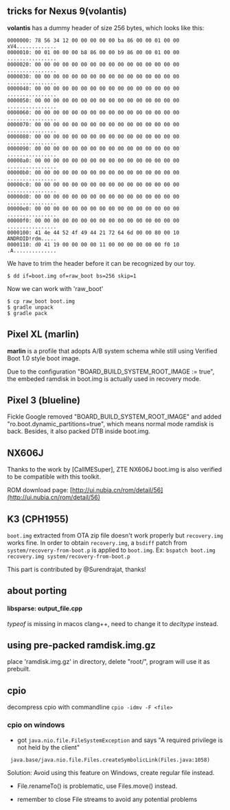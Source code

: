## tricks for Nexus 9(volantis)

**volantis** has a dummy header of size 256 bytes, which looks like this:

    0000000: 78 56 34 12 00 00 00 00 00 ba 86 00 00 01 00 00  xV4.............
    0000010: 00 01 00 00 00 b8 86 00 00 b9 86 00 00 01 00 00  ................
    0000020: 00 00 00 00 00 00 00 00 00 00 00 00 00 00 00 00  ................
    0000030: 00 00 00 00 00 00 00 00 00 00 00 00 00 00 00 00  ................
    0000040: 00 00 00 00 00 00 00 00 00 00 00 00 00 00 00 00  ................
    0000050: 00 00 00 00 00 00 00 00 00 00 00 00 00 00 00 00  ................
    0000060: 00 00 00 00 00 00 00 00 00 00 00 00 00 00 00 00  ................
    0000070: 00 00 00 00 00 00 00 00 00 00 00 00 00 00 00 00  ................
    0000080: 00 00 00 00 00 00 00 00 00 00 00 00 00 00 00 00  ................
    0000090: 00 00 00 00 00 00 00 00 00 00 00 00 00 00 00 00  ................
    00000a0: 00 00 00 00 00 00 00 00 00 00 00 00 00 00 00 00  ................
    00000b0: 00 00 00 00 00 00 00 00 00 00 00 00 00 00 00 00  ................
    00000c0: 00 00 00 00 00 00 00 00 00 00 00 00 00 00 00 00  ................
    00000d0: 00 00 00 00 00 00 00 00 00 00 00 00 00 00 00 00  ................
    00000e0: 00 00 00 00 00 00 00 00 00 00 00 00 00 00 00 00  ................
    00000f0: 00 00 00 00 00 00 00 00 00 00 00 00 00 00 00 00  ................
    0000100: 41 4e 44 52 4f 49 44 21 72 64 6d 00 00 80 00 10  ANDROID!rdm.....
    0000110: d0 41 19 00 00 00 00 11 00 00 00 00 00 00 f0 10  .A..............

We have to trim the header before it can be recognized by our toy.

    $ dd if=boot.img of=raw_boot bs=256 skip=1

Now we can work with 'raw\_boot'

    $ cp raw_boot boot.img
    $ gradle unpack
    $ gradle pack

## Pixel XL (marlin)

**marlin** is a profile that adopts A/B system schema while still using Verified Boot 1.0 style boot image.

Due to the configuration "BOARD_BUILD_SYSTEM_ROOT_IMAGE := true", the embeded ramdisk in boot.img is actually used in recovery mode.

## Pixel 3 (blueline)

Fickle Google removed "BOARD_BUILD_SYSTEM_ROOT_IMAGE" and added "ro.boot.dynamic_partitions=true", which means normal mode ramdisk is back. Besides, it also packed DTB inside boot.img.

## NX606J

Thanks to the work by [CallMESuper], ZTE NX606J boot.img is also verified to be compatible with this toolkit.

ROM download page: [http://ui.nubia.cn/rom/detail/56](http://ui.nubia.cn/rom/detail/56)

## K3 (CPH1955)

`boot.img` extracted from OTA zip file doesn't work properly but `recovery.img` works fine. In order to obtain `recovery.img`, a `bsdiff` patch from `system/recovery-from-boot.p` is applied to `boot.img`. Ex: ```bspatch boot.img recovery.img system/recovery-from-boot.p```

This part is contributed by @Surendrajat, thanks!

## about porting

#### libsparse: output\_file.cpp

*typeof* is missing in macos clang++, need to change it to *decltype* instead.

## using pre-packed ramdisk.img.gz
place 'ramdisk.img.gz' in directory, delete "root/", program will use it as prebuilt.

## cpio
decompress cpio with commandline `cpio -idmv -F <file>`

### cpio on windows
* got `java.nio.file.FileSystemException` and says "A required privilege is not held by the client"
```
 java.base/java.nio.file.Files.createSymbolicLink(Files.java:1058)
```
Solution:
Avoid using this feature on Windows, create regular file instead.

* File.renameTo() is problematic, use Files.move() instead.

* remember to close File streams to avoid any potential problems

